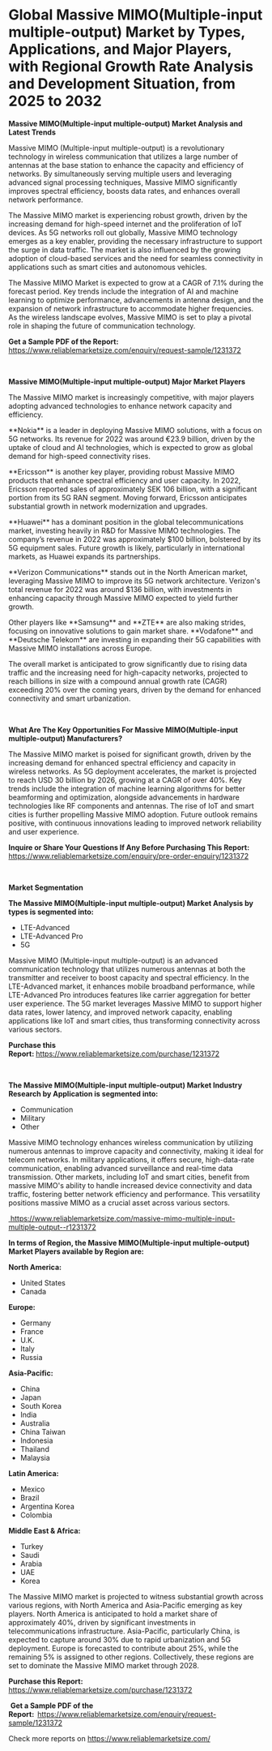 <p><h1>Global Massive MIMO(Multiple-input multiple-output) Market by Types, Applications, and Major Players, with Regional Growth Rate Analysis and Development Situation, from 2025 to 2032</h1></p><p><strong>Massive MIMO(Multiple-input multiple-output) Market Analysis and Latest Trends</strong></p>
<p><p>Massive MIMO (Multiple-input multiple-output) is a revolutionary technology in wireless communication that utilizes a large number of antennas at the base station to enhance the capacity and efficiency of networks. By simultaneously serving multiple users and leveraging advanced signal processing techniques, Massive MIMO significantly improves spectral efficiency, boosts data rates, and enhances overall network performance.</p><p>The Massive MIMO market is experiencing robust growth, driven by the increasing demand for high-speed internet and the proliferation of IoT devices. As 5G networks roll out globally, Massive MIMO technology emerges as a key enabler, providing the necessary infrastructure to support the surge in data traffic. The market is also influenced by the growing adoption of cloud-based services and the need for seamless connectivity in applications such as smart cities and autonomous vehicles.</p><p>The Massive MIMO Market is expected to grow at a CAGR of 7.1% during the forecast period. Key trends include the integration of AI and machine learning to optimize performance, advancements in antenna design, and the expansion of network infrastructure to accommodate higher frequencies. As the wireless landscape evolves, Massive MIMO is set to play a pivotal role in shaping the future of communication technology.</p></p>
<p><strong>Get a Sample PDF of the Report:&nbsp;</strong> <a href="https://www.reliablemarketsize.com/enquiry/request-sample/1231372?utm_campaign=2461&utm_medium=2&utm_source=Github&utm_content=ia&utm_term=08042025&utm_id=massive-mimomultiple-input-multiple-output">https://www.reliablemarketsize.com/enquiry/request-sample/1231372</a></p>
<p>&nbsp;</p>
<p><strong>Massive MIMO(Multiple-input multiple-output) Major Market Players</strong></p>
<p><p>The Massive MIMO market is increasingly competitive, with major players adopting advanced technologies to enhance network capacity and efficiency. </p><p>**Nokia** is a leader in deploying Massive MIMO solutions, with a focus on 5G networks. Its revenue for 2022 was around €23.9 billion, driven by the uptake of cloud and AI technologies, which is expected to grow as global demand for high-speed connectivity rises.</p><p>**Ericsson** is another key player, providing robust Massive MIMO products that enhance spectral efficiency and user capacity. In 2022, Ericsson reported sales of approximately SEK 106 billion, with a significant portion from its 5G RAN segment. Moving forward, Ericsson anticipates substantial growth in network modernization and upgrades.</p><p>**Huawei** has a dominant position in the global telecommunications market, investing heavily in R&D for Massive MIMO technologies. The company’s revenue in 2022 was approximately $100 billion, bolstered by its 5G equipment sales. Future growth is likely, particularly in international markets, as Huawei expands its partnerships.</p><p>**Verizon Communications** stands out in the North American market, leveraging Massive MIMO to improve its 5G network architecture. Verizon's total revenue for 2022 was around $136 billion, with investments in enhancing capacity through Massive MIMO expected to yield further growth.</p><p>Other players like **Samsung** and **ZTE** are also making strides, focusing on innovative solutions to gain market share. **Vodafone** and **Deutsche Telekom** are investing in expanding their 5G capabilities with Massive MIMO installations across Europe.</p><p>The overall market is anticipated to grow significantly due to rising data traffic and the increasing need for high-capacity networks, projected to reach billions in size with a compound annual growth rate (CAGR) exceeding 20% over the coming years, driven by the demand for enhanced connectivity and smart urbanization.</p></p>
<p>&nbsp;</p>
<p><strong>What Are The Key Opportunities For Massive MIMO(Multiple-input multiple-output) Manufacturers?</strong></p>
<p><p>The Massive MIMO market is poised for significant growth, driven by the increasing demand for enhanced spectral efficiency and capacity in wireless networks. As 5G deployment accelerates, the market is projected to reach USD 30 billion by 2026, growing at a CAGR of over 40%. Key trends include the integration of machine learning algorithms for better beamforming and optimization, alongside advancements in hardware technologies like RF components and antennas. The rise of IoT and smart cities is further propelling Massive MIMO adoption. Future outlook remains positive, with continuous innovations leading to improved network reliability and user experience.</p></p>
<p><strong>Inquire or Share Your Questions If Any Before Purchasing This Report:</strong> <a href="https://www.reliablemarketsize.com/enquiry/pre-order-enquiry/1231372?utm_campaign=2461&utm_medium=2&utm_source=Github&utm_content=ia&utm_term=08042025&utm_id=massive-mimomultiple-input-multiple-output">https://www.reliablemarketsize.com/enquiry/pre-order-enquiry/1231372</a></p>
<p>&nbsp;</p>
<p><strong>Market Segmentation</strong></p>
<p><strong>The Massive MIMO(Multiple-input multiple-output) Market Analysis by types is segmented into:</strong></p>
<p><ul><li>LTE-Advanced</li><li>LTE-Advanced Pro</li><li>5G</li></ul></p>
<p><p>Massive MIMO (Multiple-input multiple-output) is an advanced communication technology that utilizes numerous antennas at both the transmitter and receiver to boost capacity and spectral efficiency. In the LTE-Advanced market, it enhances mobile broadband performance, while LTE-Advanced Pro introduces features like carrier aggregation for better user experience. The 5G market leverages Massive MIMO to support higher data rates, lower latency, and improved network capacity, enabling applications like IoT and smart cities, thus transforming connectivity across various sectors.</p></p>
<p><strong>Purchase this Report:&nbsp;</strong><a href="https://www.reliablemarketsize.com/purchase/1231372?utm_campaign=2461&utm_medium=2&utm_source=Github&utm_content=ia&utm_term=08042025&utm_id=massive-mimomultiple-input-multiple-output">https://www.reliablemarketsize.com/purchase/1231372</a></p>
<p>&nbsp;</p>
<p><strong>The Massive MIMO(Multiple-input multiple-output) Market Industry Research by Application is segmented into:</strong></p>
<p><ul><li>Communication</li><li>Military</li><li>Other</li></ul></p>
<p><p>Massive MIMO technology enhances wireless communication by utilizing numerous antennas to improve capacity and connectivity, making it ideal for telecom networks. In military applications, it offers secure, high-data-rate communication, enabling advanced surveillance and real-time data transmission. Other markets, including IoT and smart cities, benefit from massive MIMO's ability to handle increased device connectivity and data traffic, fostering better network efficiency and performance. This versatility positions massive MIMO as a crucial asset across various sectors.</p></p>
<p><a href="https://www.reliablemarketsize.com/massive-mimo-multiple-input-multiple-output--r1231372?utm_campaign=2461&utm_medium=2&utm_source=Github&utm_content=ia&utm_term=08042025&utm_id=massive-mimomultiple-input-multiple-output">&nbsp;https://www.reliablemarketsize.com/massive-mimo-multiple-input-multiple-output--r1231372</a></p>
<p><strong>In terms of Region, the Massive MIMO(Multiple-input multiple-output) Market Players available by Region are:</strong></p>
<p>
    <p> <strong> North America: </strong>
        <ul>
            <li>United States</li>
            <li>Canada</li>
        </ul>
        </p> 
    <p> <strong> Europe: </strong>
        <ul>
            <li>Germany</li>
            <li>France</li>
            <li>U.K.</li>
            <li>Italy</li>
            <li>Russia</li>
        </ul>
        </p> 
    <p> <strong> Asia-Pacific: </strong>
        <ul>
            <li>China</li>
            <li>Japan</li>
            <li>South Korea</li>
            <li>India</li>
            <li>Australia</li>
            <li>China Taiwan</li>
            <li>Indonesia</li>
            <li>Thailand</li>
            <li>Malaysia</li>
        </ul>
        </p> 
    <p> <strong> Latin America: </strong>
        <ul>
            <li>Mexico</li>
            <li>Brazil</li>
            <li>Argentina Korea</li>
            <li>Colombia</li>
        </ul>
        </p> 
    <p> <strong> Middle East & Africa: </strong>
        <ul>
            <li>Turkey</li>
            <li>Saudi</li>
            <li>Arabia</li>
            <li>UAE</li>
            <li>Korea</li>
        </ul>
    </p>
    </p>
<p><p>The Massive MIMO market is projected to witness substantial growth across various regions, with North America and Asia-Pacific emerging as key players. North America is anticipated to hold a market share of approximately 40%, driven by significant investments in telecommunications infrastructure. Asia-Pacific, particularly China, is expected to capture around 30% due to rapid urbanization and 5G deployment. Europe is forecasted to contribute about 25%, while the remaining 5% is assigned to other regions. Collectively, these regions are set to dominate the Massive MIMO market through 2028.</p></p>
<p><strong>Purchase this Report: </strong><a href="https://www.reliablemarketsize.com/purchase/1231372?utm_campaign=2461&utm_medium=2&utm_source=Github&utm_content=ia&utm_term=08042025&utm_id=massive-mimomultiple-input-multiple-output">https://www.reliablemarketsize.com/purchase/1231372</a></p>
<p>&nbsp;<strong>Get a Sample PDF of the Report:&nbsp;&nbsp;</strong><a href="https://www.reliablemarketsize.com/enquiry/request-sample/1231372?utm_campaign=2461&utm_medium=2&utm_source=Github&utm_content=ia&utm_term=08042025&utm_id=massive-mimomultiple-input-multiple-output">https://www.reliablemarketsize.com/enquiry/request-sample/1231372</a></p>
<p><strong></strong></p>
<p>Check more reports on <a href="https://www.reliablemarketsize.com/?utm_campaign=2461&utm_medium=2&utm_source=Github&utm_content=ia&utm_term=08042025&utm_id=massive-mimomultiple-input-multiple-output">https://www.reliablemarketsize.com/</a></p>